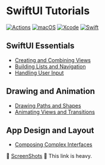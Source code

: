 # SwiftUI Tutorials

[![Actions](https://github.com/ykws/LandMarks/workflows/Build/badge.svg)](https://github.com/ykws/LandMarks/actions)
[![macOS](https://img.shields.io/badge/macOS-Catalina-black)](https://developer.apple.com/macos/)
[![Xcode](https://img.shields.io/badge/Xcode-11.2-blue.svg)](https://developer.apple.com/xcode)
[![Swift](https://img.shields.io/badge/Swift-5.0-orange.svg)](https://swift.org)

## SwiftUI Essentials
* [Creating and Combining Views](https://developer.apple.com/tutorials/swiftui/creating-and-combining-views)
* [Building Lists and Navigation](https://developer.apple.com/tutorials/swiftui/building-lists-and-navigation)
* [Handling User Input](https://developer.apple.com/tutorials/swiftui/handling-user-input)

## Drawing and Animation
* [Drawing Paths and Shapes](https://developer.apple.com/tutorials/swiftui/drawing-paths-and-shapes)
* [Animating Views and Transitions](https://developer.apple.com/tutorials/swiftui/animating-views-and-transitions)

## App Design and Layout
* [Composing Complex Interfaces](https://developer.apple.com/tutorials/swiftui/composing-complex-interfaces)

:iphone: [ScreenShots](https://github.com/ykws/LandMarks/blob/master/ScreenShots/README.md) :traffic_light: This link is heavy.
